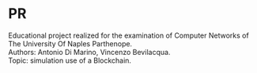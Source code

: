 # PR
Educational project realized for the examination of Computer Networks of The University Of Naples Parthenope.
<br>
Authors: Antonio Di Marino, Vincenzo Bevilacqua.
<br>
Topic: simulation use of a Blockchain.
